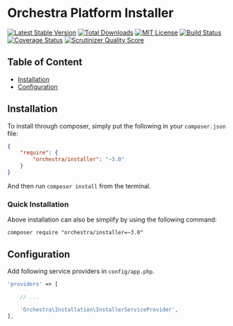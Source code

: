 Orchestra Platform Installer
==============

[![Latest Stable Version](https://img.shields.io/github/release/orchestral/installer.svg?style=flat)](https://packagist.org/packages/orchestra/installer)
[![Total Downloads](https://img.shields.io/packagist/dt/orchestra/installer.svg?style=flat)](https://packagist.org/packages/orchestra/installer)
[![MIT License](https://img.shields.io/packagist/l/orchestra/installer.svg?style=flat)](https://packagist.org/packages/orchestra/installer)
[![Build Status](https://img.shields.io/travis/orchestral/installer/3.1.svg?style=flat)](https://travis-ci.org/orchestral/installer)
[![Coverage Status](https://img.shields.io/coveralls/orchestral/installer/3.1.svg?style=flat)](https://coveralls.io/r/orchestral/installer?branch=3.1)
[![Scrutinizer Quality Score](https://img.shields.io/scrutinizer/g/orchestral/installer/3.1.svg?style=flat)](https://scrutinizer-ci.com/g/orchestral/installer/)

## Table of Content

* [Installation](#installation)
* [Configuration](#configuration)

## Installation

To install through composer, simply put the following in your `composer.json` file:

```json
{
    "require": {
        "orchestra/installer": "~3.0"
    }
}
```

And then run `composer install` from the terminal.

### Quick Installation

Above installation can also be simplify by using the following command:

    composer require "orchestra/installer=~3.0"

## Configuration

Add following service providers in `config/app.php`.

```php
'providers' => [

    // ...

    'Orchestra\Installation\InstallerServiceProvider',
],
```
